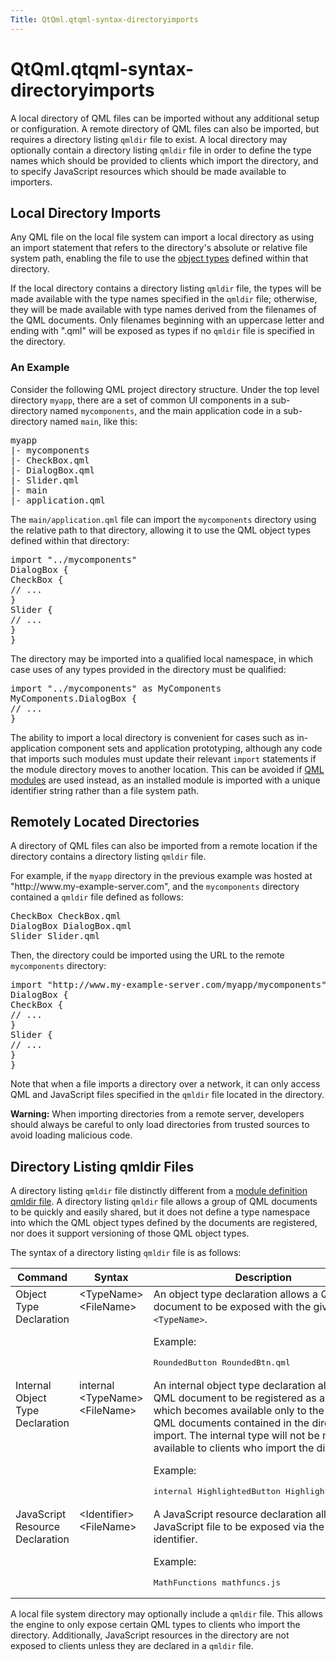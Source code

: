 ```yaml
---
Title: QtQml.qtqml-syntax-directoryimports
---
```


# QtQml.qtqml-syntax-directoryimports

<span class="subtitle"></span>
<!-- $$$qtqml-syntax-directoryimports.html-description -->
<p>A local directory of QML files can be imported without any additional setup or configuration. A remote directory of QML files can also be imported, but requires a directory listing <code>qmldir</code> file to exist. A local directory may optionally contain a directory listing <code>qmldir</code> file in order to define the type names which should be provided to clients which import the directory, and to specify JavaScript resources which should be made available to importers.</p>
<h2 id="local-directory-imports">Local Directory Imports</h2>
<p>Any QML file on the local file system can import a local directory as using an import statement that refers to the directory's absolute or relative file system path, enabling the file to use the <a href="QtQml.qtqml-typesystem-objecttypes.md">object types</a> defined within that directory.</p>
<p>If the local directory contains a directory listing <code>qmldir</code> file, the types will be made available with the type names specified in the <code>qmldir</code> file; otherwise, they will be made available with type names derived from the filenames of the QML documents. Only filenames beginning with an uppercase letter and ending with &quot;.qml&quot; will be exposed as types if no <code>qmldir</code> file is specified in the directory.</p>
<h3 >An Example</h3>
<p>Consider the following QML project directory structure. Under the top level directory <code>myapp</code>, there are a set of common UI components in a sub-directory named <code>mycomponents</code>, and the main application code in a sub-directory named <code>main</code>, like this:</p>
<pre class="cpp">myapp
<span class="operator">|</span><span class="operator">-</span> mycomponents
<span class="operator">|</span><span class="operator">-</span> CheckBox<span class="operator">.</span>qml
<span class="operator">|</span><span class="operator">-</span> DialogBox<span class="operator">.</span>qml
<span class="operator">|</span><span class="operator">-</span> Slider<span class="operator">.</span>qml
<span class="operator">|</span><span class="operator">-</span> main
<span class="operator">|</span><span class="operator">-</span> application<span class="operator">.</span>qml</pre>
<p>The <code>main/application.qml</code> file can import the <code>mycomponents</code> directory using the relative path to that directory, allowing it to use the QML object types defined within that directory:</p>
<pre class="qml">import &quot;../mycomponents&quot;
<span class="type">DialogBox</span> {
<span class="type">CheckBox</span> {
<span class="comment">// ...</span>
}
<span class="type">Slider</span> {
<span class="comment">// ...</span>
}
}</pre>
<p>The directory may be imported into a qualified local namespace, in which case uses of any types provided in the directory must be qualified:</p>
<pre class="qml">import &quot;../mycomponents&quot; as MyComponents
<span class="type">MyComponents</span>.DialogBox {
<span class="comment">// ...</span>
}</pre>
<p>The ability to import a local directory is convenient for cases such as in-application component sets and application prototyping, although any code that imports such modules must update their relevant <code>import</code> statements if the module directory moves to another location. This can be avoided if <a href="QtQml.qtqml-modules-identifiedmodules.md">QML modules</a> are used instead, as an installed module is imported with a unique identifier string rather than a file system path.</p>
<h2 id="remotely-located-directories">Remotely Located Directories</h2>
<p>A directory of QML files can also be imported from a remote location if the directory contains a directory listing <code>qmldir</code> file.</p>
<p>For example, if the <code>myapp</code> directory in the previous example was hosted at &quot;http://www.my-example-server.com&quot;, and the <code>mycomponents</code> directory contained a <code>qmldir</code> file defined as follows:</p>
<pre class="cpp">CheckBox CheckBox<span class="operator">.</span>qml
DialogBox DialogBox<span class="operator">.</span>qml
Slider Slider<span class="operator">.</span>qml</pre>
<p>Then, the directory could be imported using the URL to the remote <code>mycomponents</code> directory:</p>
<pre class="qml">import &quot;http://www.my-example-server.com/myapp/mycomponents&quot;
<span class="type">DialogBox</span> {
<span class="type">CheckBox</span> {
<span class="comment">// ...</span>
}
<span class="type">Slider</span> {
<span class="comment">// ...</span>
}
}</pre>
<p>Note that when a file imports a directory over a network, it can only access QML and JavaScript files specified in the <code>qmldir</code> file located in the directory.</p>
<p><b>Warning:</b> When importing directories from a remote server, developers should always be careful to only load directories from trusted sources to avoid loading malicious code.</p>
<h2 id="directory-listing-qmldir-files">Directory Listing qmldir Files</h2>
<p>A directory listing <code>qmldir</code> file distinctly different from a <a href="QtQml.qtqml-modules-qmldir.md">module definition qmldir file</a>. A directory listing <code>qmldir</code> file allows a group of QML documents to be quickly and easily shared, but it does not define a type namespace into which the QML object types defined by the documents are registered, nor does it support versioning of those QML object types.</p>
<p>The syntax of a directory listing <code>qmldir</code> file is as follows:</p>
<table class="generic">
<thead><tr class="qt-style"><th >Command</th><th >Syntax</th><th >Description</th></tr></thead>
<tr valign="top"><td >Object Type Declaration</td><td >&lt;TypeName&gt; &lt;FileName&gt;</td><td >An object type declaration allows a QML document to be exposed with the given <code>&lt;TypeName&gt;</code>.<p>Example:</p>
<pre class="cpp">RoundedButton RoundedBtn<span class="operator">.</span>qml</pre>
</td></tr>
<tr valign="top"><td >Internal Object Type Declaration</td><td >internal &lt;TypeName&gt; &lt;FileName&gt;</td><td >An internal object type declaration allows a QML document to be registered as a type which becomes available only to the other QML documents contained in the directory import. The internal type will not be made available to clients who import the directory.<p>Example:</p>
<pre class="cpp">internal HighlightedButton HighlightedBtn<span class="operator">.</span>qml</pre>
</td></tr>
<tr valign="top"><td >JavaScript Resource Declaration</td><td >&lt;Identifier&gt; &lt;FileName&gt;</td><td >A JavaScript resource declaration allows a JavaScript file to be exposed via the given identifier.<p>Example:</p>
<pre class="cpp">MathFunctions mathfuncs<span class="operator">.</span>js</pre>
</td></tr>
</table>
<p>A local file system directory may optionally include a <code>qmldir</code> file. This allows the engine to only expose certain QML types to clients who import the directory. Additionally, JavaScript resources in the directory are not exposed to clients unless they are declared in a <code>qmldir</code> file.</p>
<!-- @@@qtqml-syntax-directoryimports.html -->
